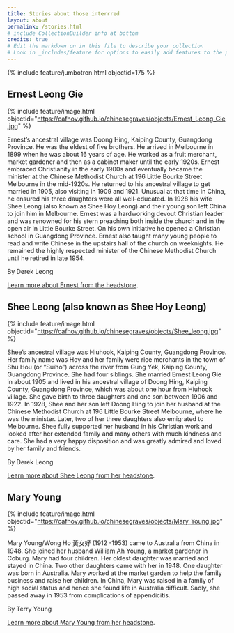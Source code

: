 ```yaml
---
title: Stories about those interrred
layout: about
permalink: /stories.html
# include CollectionBuilder info at bottom
credits: true
# Edit the markdown on in this file to describe your collection
# Look in _includes/feature for options to easily add features to the page
---
```



{% include feature/jumbotron.html objectid=175 %}

## Ernest Leong Gie

{% include feature/image.html objectid="https://cafhov.github.io/chinesegraves/objects/Ernest_Leong_Gie.jpg" %}

Ernest’s ancestral village was Doong Hing, Kaiping County, Guangdong Province. He was the eldest of five brothers. He arrived in Melbourne in 1899 when he was about 16 years of age. He worked as a fruit merchant, market gardener and then as a cabinet maker until the early 1920s. Ernest embraced Christianity in the early 1900s and eventually became the minister at the Chinese Methodist Church at 196 Little Bourke Street Melbourne in the mid-1920s. He returned to his ancestral village to get married in 1905, also visiting in 1909 and 1921. Unusual at that time in China, he ensured his three daughters were all well-educated. In 1928 his wife Shee Leong (also known as Shee Hoy Leong) and their young son left China to join him in Melbourne. Ernest was a hardworking devout Christian leader and was renowned for his stern preaching both inside the church and in the open air in Little Bourke Street. On his own initiative he opened a Christian school in Guangdong Province. Ernest also taught many young people to read and write Chinese in the upstairs hall of the church on weeknights. He remained the highly respected minister of the Chinese Methodist Church until he retired in late 1954.

By Derek Leong

[Learn more about Ernest from the headstone](https://cafhov.github.io/chinesegraves/item.html?id=284).

## Shee Leong (also known as Shee Hoy Leong)

{% include feature/image.html objectid="https://cafhov.github.io/chinesegraves/objects/Shee_leong.jpg" %}

Shee’s ancestral village was Hiuhook, Kaiping County, Guangdong Province. Her family name was Hoy and her family were rice merchants in the town of Shu Hou (or “Suiho”) across the river from Gung Yek, Kaiping County, Guangdong Province. She had four siblings. She married Ernest Leong Gie in about 1905 and lived in his ancestral village of Doong Hing, Kaiping County, Guangdong Province, which was about one hour from Hiuhook village. She gave birth to three daughters and one son between 1906 and 1922. In 1928, Shee and her son left Doong Hing to join her husband at the Chinese Methodist Church at 196 Little Bourke Street Melbourne, where he was the minister. Later, two of her three daughters also emigrated to Melbourne. Shee fully supported her husband in his Christian work and looked after her extended family and many others with much kindness and care. She had a very happy disposition and was greatly admired and loved by her family and friends.

By Derek Leong

[Learn more about Shee Leong from her headstone](https://cafhov.github.io/chinesegraves/item.html?id=285).

## Mary Young

{% include feature/image.html objectid="https://cafhov.github.io/chinesegraves/objects/Mary_Young.jpg" %}

Mary Young/Wong Ho 黃女好 (1912 -1953) came to Australia from China in 1948. She joined her husband William Ah Young, a market gardener in Coburg. Mary had four children. Her oldest daughter was married and stayed in China. Two other daughters came with her in 1948. One daughter was born in Australia. Mary worked at the market garden to help the family business and raise her children. In China, Mary was raised in a family of high social status and hence she found life in Australia difficult. Sadly, she passed away in 1953 from complications of appendicitis.

By Terry Young

[Learn more about Mary Young from her headstone](https://cafhov.github.io/chinesegraves/item.html?id=250).


